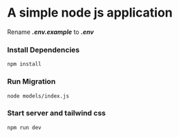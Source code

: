 # A simple node js application

Rename **_.env.example_** to **_.env_**

### Install Dependencies

```
npm install
```

### Run Migration

```
node models/index.js
```

### Start server and tailwind css

```
npm run dev
```

